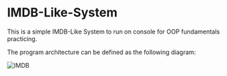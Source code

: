 # IMDB-Like-System

This is a simple IMDB-Like System to run on console for OOP fundamentals practicing.

The program architecture can be defined as the following diagram:

![IMDB](https://github.com/jpastolfo/IMDB-Like-System/assets/73600478/faa2c058-c336-4b85-ad8b-c626a30034b2)
